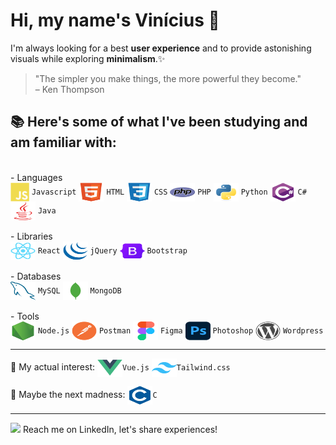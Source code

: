 # Hi, my name's Vinícius 🚀
I'm always looking for a best **user experience** and to provide astonishing visuals while exploring __minimalism__.✨
> "The simpler you make things, the more powerful they become." <br>
> – Ken Thompson

## 📚 Here's some of what I've been studying and am familiar with:
<br>
- Languages
<div style="display: inline_block">
  <img align="center" alt="JavaScript" width="30" src="https://raw.githubusercontent.com/devicons/devicon/master/icons/javascript/javascript-plain.svg">
  <code>Javascript</code>
  <img align="center" alt="HTML" height="30" width="40" src="https://raw.githubusercontent.com/devicons/devicon/master/icons/html5/html5-original.svg">
  <code>HTML</code>
  <img align="center" alt="CSS" height="30" width="40" src="https://raw.githubusercontent.com/devicons/devicon/master/icons/css3/css3-original.svg">
  <code>CSS</code>
  <img align="center" alt="PHP" height="30" width="40" src="https://raw.githubusercontent.com/devicons/devicon/master/icons/php/php-original.svg">
  <code>PHP</code>
  <img align="center" alt="Python" height="30" width="40" src="https://raw.githubusercontent.com/devicons/devicon/master/icons/python/python-original.svg">
  <code>Python</code>
  <img align="center" alt="Csharp" height="30" width="40" src="https://raw.githubusercontent.com/devicons/devicon/master/icons/csharp/csharp-original.svg">
  <code>C#</code>
  <img align="center" alt="Java" height="30" width="40" src="https://github.com/devicons/devicon/blob/master/icons/java/java-plain.svg">
  <code>Java</code>
</div>
<br>
- Libraries
<div style="display: inline_block">
  <img align="center" alt="React" height="30" width="40" src="https://raw.githubusercontent.com/devicons/devicon/master/icons/react/react-original.svg">
  <code>React</code>
  <img align="center" alt="jQuery" height="30" width="40" src="https://raw.githubusercontent.com/devicons/devicon/master/icons/jquery/jquery-original.svg">
  <code>jQuery</code>
  <img align="center" alt="Bootstrap" height="30" width="40" src="https://raw.githubusercontent.com/devicons/devicon/master/icons/bootstrap/bootstrap-original.svg">
  <code>Bootstrap</code>
</div>
<br>
- Databases
<div style="display: inline_block">
  <img align="center" alt="MySQL" height="30" width="40" src="https://raw.githubusercontent.com/devicons/devicon/master/icons/mysql/mysql-original.svg">
  <code>MySQL</code>
  <img align="center" alt="MongoDB" height="30" width="40" src="https://github.com/devicons/devicon/blob/master/icons/mongodb/mongodb-plain.svg">
  <code>MongoDB</code>
</div>
<br>
- Tools
<div style="display: inline_block">
  <img align="center" alt="Node.js" height="30" width="40" src="https://github.com/devicons/devicon/blob/master/icons/nodejs/nodejs-original.svg">
  <code>Node.js</code>
  <img align="center" alt="Postman" height="30" width="40" src="https://github.com/devicons/devicon/blob/master/icons/postman/postman-original.svg">
  <code>Postman</code>
  <img align="center" alt="Figma" height="30" width="40" src="https://github.com/devicons/devicon/blob/master/icons/figma/figma-original.svg">
  <code>Figma</code>
  <img align="center" alt="Photoshop" height="30" width="40" src="https://raw.githubusercontent.com/devicons/devicon/master/icons/photoshop/photoshop-original.svg">
  <code>Photoshop</code>
  <img align="center" alt="Wordpress" height="30" width="40" src="https://raw.githubusercontent.com/devicons/devicon/master/icons/wordpress/wordpress-plain.svg">
  <code>Wordpress</code>
</div>

---  

🌱 My actual interest:
<img align="center" alt="Vue.js" height="30" width="40" src="https://raw.githubusercontent.com/devicons/devicon/master/icons/vuejs/vuejs-original.svg"><code>Vue.js</code>
<img align="center" alt="Tailwind.css" height="30" width="40" src="https://raw.githubusercontent.com/devicons/devicon/master/icons/tailwindcss/tailwindcss-original.svg"><code>Tailwind.css</code>

🔭 Maybe the next madness: <img align="center" alt="C" height="30" width="40" src="https://raw.githubusercontent.com/devicons/devicon/master/icons/c/c-plain.svg"><code>C</code>

---

<a href="https://www.linkedin.com/in/viniciusmachadovianna/" target="_blank" rel="noopener noreferrer"><img src="https://img.shields.io/badge/-LinkedIn-%230077B5?style=for-the-badge&logo=linkedin&logoColor=white" target="_blank"></a>
 Reach me on LinkedIn, let's share experiences!
